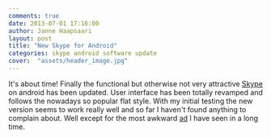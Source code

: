 ```yaml
---
comments: true
date: 2013-07-01 17:16:00
author: Janne Haapsaari
layout: post
title: "New Skype for Android"
categories: skype android software update
cover:  "assets/header_image.jpg"
---
```


It's about time! Finally the functional but otherwise not very attractive
[Skype](https://play.google.com/store/apps/details?id=com.skype.raider) on
android has been updated. User interface has been totally revamped and follows
the nowadays so popular flat style. With my initial testing the new version
seems to work really well and so far I haven't found anything to complain
about. Well except for the most awkward
[ad](https://www.youtube.com/watch?v=QHIzzQB4Lew) I have seen in a long time.
